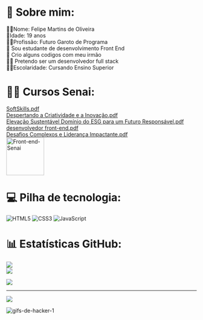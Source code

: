 # 💫 Sobre mim:
🙎‍♂️Nome: Felipe Martins de Oliveira<br>  🧓Idade: 19 anos<br> 👨‍💻Profissão: Futuro Garoto de Programa<br>
🔭 Sou estudante de desenvolvimento Front End<br>👯 Crio alguns codigos com meu irmão<br>🧑‍💻 Pretendo ser um desenvolvedor full stack<br> 🧑‍🎓Escolaridade: Cursando Ensino Superior <br>

# 👨‍💻 Cursos Senai:
[SoftSkills.pdf](https://github.com/Felipe-Martins-De-Olveira/Felipe-Martins-De-Olveira/files/15111931/SoftSkills.pdf)<br>
[Despertando a Criatividade e a Inovação.pdf](https://github.com/Felipe-Martins-De-Olveira/Felipe-Martins-De-Olveira/files/15111935/Despertando.a.Criatividade.e.a.Inovacao.pdf)<br>
[Elevação Sustentável Domínio do ESG para um Futuro Responsável.pdf](https://github.com/Felipe-Martins-De-Olveira/Felipe-Martins-De-Olveira/files/15111939/Elevacao.Sustentavel.Dominio.do.ESG.para.um.Futuro.Responsavel.pdf)<br>
[desenvolvedor front-end.pdf](https://github.com/user-attachments/files/16324900/Imagem.24.pdf)
<br>
[Desafios Complexos e Liderança Impactante.pdf](https://github.com/Felipe-Martins-De-Olveira/Felipe-Martins-De-Olveira/files/15111943/Desafios.Complexos.e.Lideranca.Impactante.pdf)<br>
<img src="https://camo.githubusercontent.com/44f9db08c4a9381f683a52d520bde8607ab0db64d2509e9e13da3f841c0209ec/68747470733a2f2f6c6f676f646f776e6c6f61642e6f72672f77702d636f6e74656e742f75706c6f6164732f323031392f30382f73656e61692d6c6f676f2d312e706e67" alt="Front-end-Senai" width="100" data-canonical-src="https://logodownload.org/wp-content/uploads/2019/08/senai-logo-1.png" style="max-width: 100%;"><br>




# 💻 Pilha de tecnologia:
![HTML5](https://img.shields.io/badge/html5-%23E34F26.svg?style=for-the-badge&logo=html5&logoColor=white)
![CSS3](https://img.shields.io/badge/css3-%231572B6.svg?style=for-the-badge&logo=css3&logoColor=white)
![JavaScript](https://img.shields.io/badge/javascript-%23323330.svg?style=for-the-badge&logo=javascript&logoColor=%#8B7765)
# 📊 Estatísticas GitHub:
![](https://github-readme-stats.vercel.app/api?username=Felipe-Martins-De-Olveira&theme=dark&hide_border=false&include_all_commits=false&count_private=false)<br/>
![](https://github-readme-streak-stats.herokuapp.com/?user=Felipe-Martins-De-Olveira&theme=dark&hide_border=false)<br/>

<a href="https://wakatime.com"><img src="https://wakatime.com/share/@018eaf41-4fc0-4335-abcd-dcadcfcd4363/53eb4b10-67b3-4552-ad06-449e7aa9c752.png" /></a>



---
[![](https://visitcount.itsvg.in/api?id=Felipe-Martins-De-Olveira&icon=0&color=0)](https://visitcount.itsvg.in)




![gifs-de-hacker-1](https://github.com/Felipe-Martins-De-Olveira/Felipe-Martins-De-Olveira/assets/160751172/18285e41-de9f-4cd2-9069-dcfe0a34d7b5)

